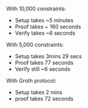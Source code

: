 
With 10,000 constraints: 
- Setup takes ~5 minutes
- Proof takes ~ 160 seconds
- Verify takes ~6 seconds


With 5,000 constraints:

- Setup takes 3mins 29 secs
- Proof takes 77 seconds
- Verify still ~6 seconds

With Groth protocol:
- Setup takes 2 mins
- proof takes 72 seconds

